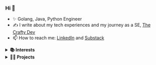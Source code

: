 ### Hi 👋

- ✨ Golang, Java, Python Engineer
- ✍️ I write about my tech experiences and my journey as a SE, [The Crafty Dev](https://thecraftydev.substack.com/)
- 📫 How to reach me: [LinkedIn](https://www.linkedin.com/in/andreea-diana-darie-8b8b63ab/) and [Substack](https://substack.com/@dianadarie)

<details>
<summary><b>📚 Interests</b></summary>

- Backend Development
- Building Distributed Systems
- Scaling Cloud Architectures
- Data Engineering
  <br />
</details>

<details>
<summary><b>👩‍💻 Projects</b></summary>

#### GO PROJECTS

- [Bloom Filter Implementation](https://github.com/yumed15/go-projects/tree/main/bloom-filter)
- [Cron Interpreter](https://github.com/yumed15/go-projects/tree/main/cron-parser)
- [Escape Analysis Formatter](https://github.com/yumed15/go-projects/tree/main/escape-analysis)
<br />
</details>
